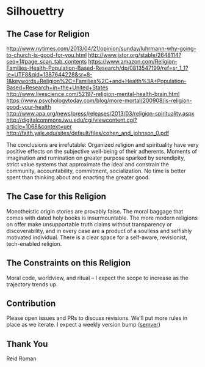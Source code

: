 # Silhouettry

## The Case for Religion

<http://www.nytimes.com/2013/04/21/opinion/sunday/luhrmann-why-going-to-church-is-good-for-you.html>
<http://www.jstor.org/stable/2648114?seq=1#page_scan_tab_contents>
<https://www.amazon.com/Religion-Families-Health-Population-Based-Research/dp/0813547199/ref=sr_1_1?ie=UTF8&qid=1387644228&sr=8-1&keywords=Religion%2C+Families%2C+and+Health%3A+Population-Based+Research+in+the+United+States>
<http://www.livescience.com/52197-religion-mental-health-brain.html>
<https://www.psychologytoday.com/blog/more-mortal/200908/is-religion-good-your-health>
<http://www.apa.org/news/press/releases/2013/03/religion-spirituality.aspx>
<http://digitalcommons.iwu.edu/cgi/viewcontent.cgi?article=1068&context=uer>
<http://faith.yale.edu/sites/default/files/cohen_and_johnson_0.pdf>

The conclusions are irrefutable: Organized religion and spirituality have very positive effects on the subjective well-being of their adherents. Moments of imagination and rumination on greater purpose sparked by serendipity, strict value systems that approximate the ideal and constrain the community, accountability, commitment, socialization. No time is better spent than thinking about and enacting the greater good.

## The Case for this Religion

Monotheistic origin stories are provably false. The moral baggage that comes with dated holy books is insurmountable. The more modern religions on offer make unsupportable truth claims without transparency or discoverability, and in every case are a product of a soulless and selfishly motivated individual. There is a clear space for a self-aware, revisionist, tech-enabled religion.

## The Constraints on this Religion

Moral code, worldview, and ritual – I expect the scope to increase as the trajectory trends up.

## Contribution

Please open issues and PRs to discuss revisions. We'll put more rules in place as we iterate. I expect a weekly version bump ([semver](http://semver.org/))

## Thank You

Reid Roman
